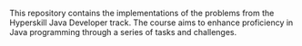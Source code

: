 This repository contains the implementations of the problems from the Hyperskill Java Developer track. The course aims to enhance proficiency in Java programming through a series of tasks and challenges.
